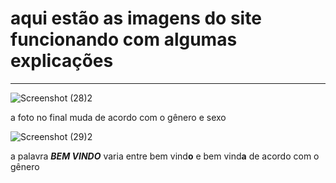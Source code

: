 # aqui estão as imagens do site funcionando com algumas explicações
---
![Screenshot (28)2](https://user-images.githubusercontent.com/77532744/124358252-dc094e80-dbf5-11eb-9f39-47197932c961.png)

a foto no final muda de acordo com o gênero e sexo

![Screenshot (29)2](https://user-images.githubusercontent.com/77532744/124358299-1246ce00-dbf6-11eb-913d-d5638d1ac27f.png)

a palavra ***BEM VINDO*** varia entre bem vind**o** e bem vind**a** de acordo com o gênero
